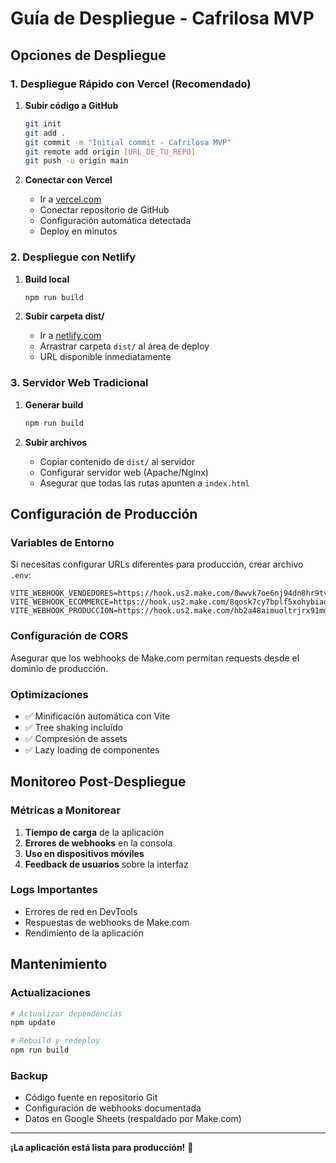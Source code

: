 # Guía de Despliegue - Cafrilosa MVP

## Opciones de Despliegue

### 1. Despliegue Rápido con Vercel (Recomendado)

1. **Subir código a GitHub**
   ```bash
   git init
   git add .
   git commit -m "Initial commit - Cafrilosa MVP"
   git remote add origin [URL_DE_TU_REPO]
   git push -u origin main
   ```

2. **Conectar con Vercel**
   - Ir a [vercel.com](https://vercel.com)
   - Conectar repositorio de GitHub
   - Configuración automática detectada
   - Deploy en minutos

### 2. Despliegue con Netlify

1. **Build local**
   ```bash
   npm run build
   ```

2. **Subir carpeta dist/**
   - Ir a [netlify.com](https://netlify.com)
   - Arrastrar carpeta `dist/` al área de deploy
   - URL disponible inmediatamente

### 3. Servidor Web Tradicional

1. **Generar build**
   ```bash
   npm run build
   ```

2. **Subir archivos**
   - Copiar contenido de `dist/` al servidor
   - Configurar servidor web (Apache/Nginx)
   - Asegurar que todas las rutas apunten a `index.html`

## Configuración de Producción

### Variables de Entorno

Si necesitas configurar URLs diferentes para producción, crear archivo `.env`:

```env
VITE_WEBHOOK_VENDEDORES=https://hook.us2.make.com/8wwvk7oe6nj94dn8hr9tvza25nddtgc7
VITE_WEBHOOK_ECOMMERCE=https://hook.us2.make.com/8qosk7cy7bplf5xohybiadittwg6ug7s
VITE_WEBHOOK_PRODUCCION=https://hook.us2.make.com/hb2a48aimuoltrjrx91mdew4fvy5hleq
```

### Configuración de CORS

Asegurar que los webhooks de Make.com permitan requests desde el dominio de producción.

### Optimizaciones

- ✅ Minificación automática con Vite
- ✅ Tree shaking incluido
- ✅ Compresión de assets
- ✅ Lazy loading de componentes

## Monitoreo Post-Despliegue

### Métricas a Monitorear

1. **Tiempo de carga** de la aplicación
2. **Errores de webhooks** en la consola
3. **Uso en dispositivos móviles**
4. **Feedback de usuarios** sobre la interfaz

### Logs Importantes

- Errores de red en DevTools
- Respuestas de webhooks de Make.com
- Rendimiento de la aplicación

## Mantenimiento

### Actualizaciones

```bash
# Actualizar dependencias
npm update

# Rebuild y redeploy
npm run build
```

### Backup

- Código fuente en repositorio Git
- Configuración de webhooks documentada
- Datos en Google Sheets (respaldado por Make.com)

---

**¡La aplicación está lista para producción!** 🚀

